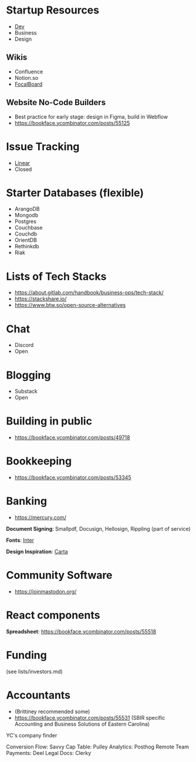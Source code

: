 
# Startup Resources
- [Dev](/dev.md)
- Business
- Design

## Wikis
- Confluence
- Notion.so
- [FocalBoard](https://www.focalboard.com/)

## Website No-Code Builders
- Best practice for early stage: design in Figma, build in Webflow
- https://bookface.ycombinator.com/posts/55125	

# Issue Tracking
- [Linear](https://linear.app)
- Closed

# Starter Databases (flexible)
- ArangoDB
- Mongodb
- Postgres
- Couchbase
- Couchdb
- OrientDB
- Rethinkdb
- Riak

# Lists of Tech Stacks
- https://about.gitlab.com/handbook/business-ops/tech-stack/
- https://stackshare.io/
- https://www.btw.so/open-source-alternatives

# Chat
- Discord
- Open

# Blogging
- Substack
- Open

# Building in public
- https://bookface.ycombinator.com/posts/49718

# Bookkeeping
- https://bookface.ycombinator.com/posts/53345

# Banking
- https://mercury.com/

__Document Signing__: Smallpdf, Docusign, Hellosign, Rippling (part of service)

__Fonts__: [Inter](https://rsms.me/inter/)

__Design Inspiration__: [Carta](https://carta.com/)

# Community Software
- https://joinmastodon.org/

# React components
__Spreadsheet__: https://bookface.ycombinator.com/posts/55518

# Funding
(see lists/investors.md)

# Accountants
- (Brittiney recommended some)
- https://bookface.ycombinator.com/posts/55531 (SBIR specific Accounting and Business Solutions of Eastern Carolina)

YC's company finder

Conversion Flow: Savvy
Cap Table: Pulley
Analytics: Posthog
Remote Team Payments: Deel
Legal Docs: Clerky
